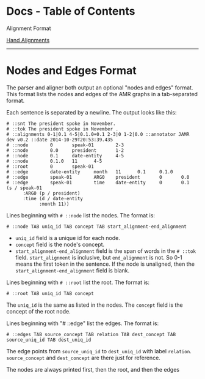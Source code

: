 Docs - Table of Contents
====

Alignment Format

[Hand Alignments](./Hand_Alignments.md)

---

Nodes and Edges Format
===

The parser and aligner both output an optional "nodes and edges" format.
This format lists the nodes and edges of the AMR graphs in a
tab-separated format.

Each sentence is separated by a newline.  The output looks like this:

```
# ::snt The president spoke in November.
# ::tok The president spoke in November .
# ::alignments 0-1|0.1 4-5|0.1.0+0.1 2-3|0 1-2|0.0 ::annotator JAMR dev v0.2 ::date 2014-10-29T20:53:39.435
# ::node        0       speak-01        2-3
# ::node        0.0     president       1-2
# ::node        0.1     date-entity     4-5
# ::node        0.1.0   11      4-5
# ::root        0       speak-01
# ::edge        date-entity     month   11      0.1     0.1.0   
# ::edge        speak-01        ARG0    president       0       0.0
# ::edge        speak-01        time    date-entity     0       0.1
(s / speak-01 
      :ARG0 (p / president) 
      :time (d / date-entity 
            :month 11))
```

Lines beginning with `# ::node` list the nodes.  The format is:

    # ::node TAB uniq_id TAB concept TAB start_alignment-end_alignment

 * `uniq_id` field is a unique id for each node.
 * `concept` field is the node's concept.
 * `start_alignment-end_alignment` field is the span of words in the `# ::tok`
field.  `start_alignment` is inclusive, but `end_alignment` is not.  So
0-1 means the first token in the sentence. If the node is unaligned,
then the `start_alignment-end_alignment` field is blank.

Lines beginning with `# ::root` list the root.  The format is:

    # ::root TAB uniq_id TAB concept

The `uniq_id` is the same as listed in the nodes.  The `concept` field is
the concept of the root node.

Lines beginning with "# ::edge" list the edges.  The format is:

    # ::edges TAB source_concept TAB relation TAB dest_concept TAB source_uniq_id TAB dest_uniq_id

The edge points from `source_uniq_id` to `dest_uniq_id` with label
`relation`.  `source_concept` and `dest_concept` are there just for reference.

The nodes are always printed first, then the root, and then the edges

